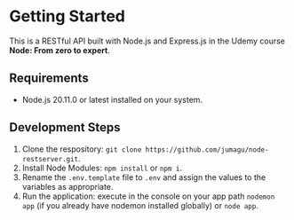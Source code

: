 # Getting Started
This is a RESTful API built with Node.js and Express.js in the Udemy course **Node: From zero to expert**.

## Requirements
- Node.js 20.11.0 or latest installed on your system.

## Development Steps
1. Clone the respository: `git clone https://github.com/jumagu/node-restserver.git`.
2. Install Node Modules: `npm install` or `npm i`.
3. Rename the `.env.template` file to `.env` and assign the values to the variables as appropriate.
4. Run the application: execute in the console on your app path `nodemon app` (if you already have nodemon installed globally) or `node app`.